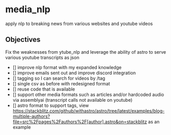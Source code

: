 # media_nlp
apply nlp to breaking news from various websites and youtube videos


## Objectives

Fix the weaknesses from ytube_nlp and leverage the ability of astro to serve various youtube transcripts as json
- [] improve nlp format with my expanded knowledge
- [] improve emails sent out and improve discord integration
- [] tagging so I can search for videos by /tag
- [] single csv as before with redesigned format
- [] reuse code that is available
- [] support other media formats such as articles and/or hardcoded audio via assemblyai (transcript calls not available on youtube)
- [] astro format to support tags, view https://stackblitz.com/github/withastro/astro/tree/latest/examples/blog-multiple-authors?file=src%2Fpages%2Fauthors%2F[author].astro&on=stackblitz as an example